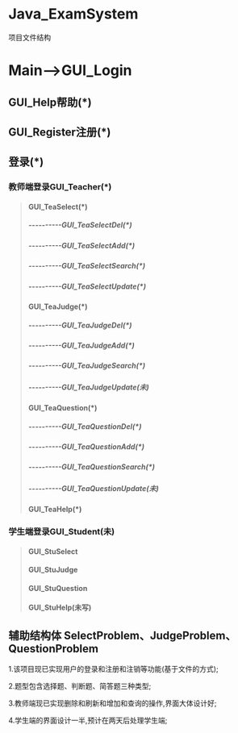 # Java_ExamSystem

项目文件结构


# Main-->GUI_Login
## GUI_Help帮助(*)
## GUI_Register注册(*)
## 登录(*)

### 教师端登录GUI_Teacher(*)

> #### GUI_TeaSelect(*)
> ##### ----------GUI_TeaSelectDel(*)
> ##### ----------GUI_TeaSelectAdd(*)
> ##### ----------GUI_TeaSelectSearch(*)
> ##### ----------GUI_TeaSelectUpdate(*)
> #### GUI_TeaJudge(*)
> ##### ----------GUI_TeaJudgeDel(*)
> ##### ----------GUI_TeaJudgeAdd(*)
> ##### ----------GUI_TeaJudgeSearch(*)
> ##### ----------GUI_TeaJudgeUpdate(未)
> #### GUI_TeaQuestion(*)
> ##### ----------GUI_TeaQuestionDel(*)
> ##### ----------GUI_TeaQuestionAdd(*)
> ##### ----------GUI_TeaQuestionSearch(*)
> ##### ----------GUI_TeaQuestionUpdate(未)
> #### GUI_TeaHelp(*)

### 学生端登录GUI_Student(未)

> #### GUI_StuSelect
> #### GUI_StuJudge
> #### GUI_StuQuestion
> #### GUI_StuHelp(未写)

## 辅助结构体 SelectProblem、JudgeProblem、QuestionProblem



1.该项目现已实现用户的登录和注册和注销等功能(基于文件的方式);

2.题型包含选择题、判断题、简答题三种类型;

3.教师端现已实现删除和刷新和增加和查询的操作,界面大体设计好;

4.学生端的界面设计一半,预计在两天后处理学生端;

